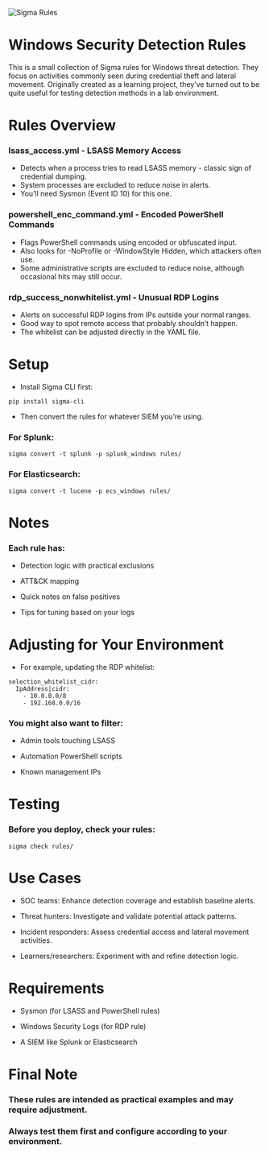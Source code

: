 ![Sigma Rules](https://github.com/user-attachments/assets/4e84d52b-30f9-42e2-8138-2917f7986b09)

# Windows Security Detection Rules

This is a small collection of Sigma rules for Windows threat detection. They focus on activities commonly seen during credential theft and lateral movement. Originally created as a learning project, they’ve turned out to be quite useful for testing detection methods in a lab environment.

# Rules Overview
### lsass_access.yml - LSASS Memory Access

* Detects when a process tries to read LSASS memory - classic sign of credential dumping.
* System processes are excluded to reduce noise in alerts.
* You’ll need Sysmon (Event ID 10) for this one.

### powershell_enc_command.yml - Encoded PowerShell Commands

* Flags PowerShell commands using encoded or obfuscated input.
* Also looks for -NoProfile or -WindowStyle Hidden, which attackers often use.
* Some administrative scripts are excluded to reduce noise, although occasional hits may still occur.

### rdp_success_nonwhitelist.yml - Unusual RDP Logins

* Alerts on successful RDP logins from IPs outside your normal ranges.
* Good way to spot remote access that probably shouldn’t happen.
* The whitelist can be adjusted directly in the YAML file.

# Setup

* Install Sigma CLI first:
```
pip install sigma-cli
```

* Then convert the rules for whatever SIEM you’re using.

### For Splunk:
```
sigma convert -t splunk -p splunk_windows rules/
```

### For Elasticsearch:
```
sigma convert -t lucene -p ecs_windows rules/
```
# Notes

### Each rule has:

* Detection logic with practical exclusions

* ATT&CK mapping

* Quick notes on false positives

* Tips for tuning based on your logs

# Adjusting for Your Environment

* For example, updating the RDP whitelist:
```
selection_whitelist_cidr:
  IpAddress|cidr:
    - 10.0.0.0/8
    - 192.168.0.0/16
```

### You might also want to filter:

* Admin tools touching LSASS

* Automation PowerShell scripts

* Known management IPs

# Testing

### Before you deploy, check your rules:
```
sigma check rules/
```

# Use Cases

* SOC teams: Enhance detection coverage and establish baseline alerts.

* Threat hunters: Investigate and validate potential attack patterns.

* Incident responders: Assess credential access and lateral movement activities.

* Learners/researchers: Experiment with and refine detection logic.

# Requirements

* Sysmon (for LSASS and PowerShell rules)

* Windows Security Logs (for RDP rule)

* A SIEM like Splunk or Elasticsearch

# Final Note

### These rules are intended as practical examples and may require adjustment.
### Always test them first and configure according to your environment.
